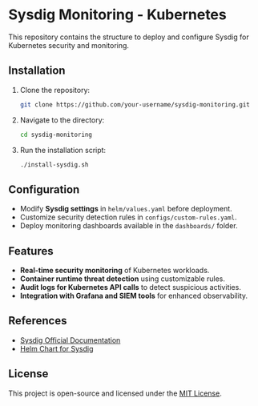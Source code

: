 # Sysdig Monitoring - Kubernetes

This repository contains the structure to deploy and configure Sysdig for Kubernetes security and monitoring.

##  Installation

1. Clone the repository:
   ```sh
   git clone https://github.com/your-username/sysdig-monitoring.git
   ```
2. Navigate to the directory:
   ```sh
   cd sysdig-monitoring
   ```
3. Run the installation script:
   ```sh
   ./install-sysdig.sh
   ```

##  Configuration

- Modify **Sysdig settings** in `helm/values.yaml` before deployment.
- Customize security detection rules in `configs/custom-rules.yaml`.
- Deploy monitoring dashboards available in the `dashboards/` folder.

##  Features

- **Real-time security monitoring** of Kubernetes workloads.
- **Container runtime threat detection** using customizable rules.
- **Audit logs for Kubernetes API calls** to detect suspicious activities.
- **Integration with Grafana and SIEM tools** for enhanced observability.

##  References

- [Sysdig Official Documentation](https://sysdig.com/docs/)
- [Helm Chart for Sysdig](https://github.com/sysdiglabs/charts)

##  License

This project is open-source and licensed under the [MIT License](LICENSE).


